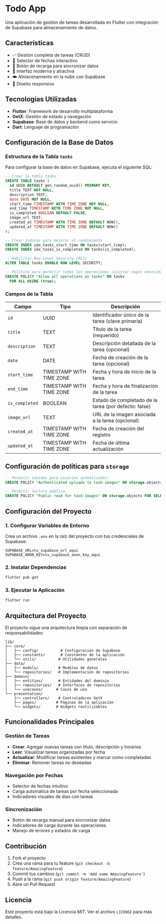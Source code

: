 # Todo App

Una aplicación de gestión de tareas desarrollada en Flutter con integración de Supabase para almacenamiento de datos.

## Características

- ✅ Gestión completa de tareas (CRUD)
- 📅 Selector de fechas interactivo
- 🔄 Botón de recarga para sincronizar datos
- 🎨 Interfaz moderna y atractiva
- ☁️ Almacenamiento en la nube con Supabase
- 📱 Diseño responsivo

## Tecnologías Utilizadas

- **Flutter**: Framework de desarrollo multiplataforma
- **GetX**: Gestión de estado y navegación
- **Supabase**: Base de datos y backend como servicio
- **Dart**: Lenguaje de programación

## Configuración de la Base de Datos

### Estructura de la Tabla `tasks`

Para configurar la base de datos en Supabase, ejecuta el siguiente SQL:

```sql
-- Crear la tabla tasks
CREATE TABLE tasks (
  id UUID DEFAULT gen_random_uuid() PRIMARY KEY,
  title TEXT NOT NULL,
  description TEXT,
  date DATE NOT NULL,
  start_time TIMESTAMP WITH TIME ZONE NOT NULL,
  end_time TIMESTAMP WITH TIME ZONE NOT NULL,
  is_completed BOOLEAN DEFAULT FALSE,
  image_url TEXT,
  created_at TIMESTAMP WITH TIME ZONE DEFAULT NOW(),
  updated_at TIMESTAMP WITH TIME ZONE DEFAULT NOW()
);

-- Crear índices para mejorar el rendimiento
CREATE INDEX idx_tasks_start_time ON tasks(start_time);
CREATE INDEX idx_tasks_is_completed ON tasks(is_completed);

-- Habilitar Row Level Security (RLS)
ALTER TABLE tasks ENABLE ROW LEVEL SECURITY;

-- Política para permitir todas las operaciones (ajustar según necesidades de seguridad)
CREATE POLICY "Allow all operations on tasks" ON tasks
  FOR ALL USING (true);
```

### Campos de la Tabla

| Campo          | Tipo                     | Descripción                                           |
| -------------- | ------------------------ | ----------------------------------------------------- |
| `id`           | UUID                     | Identificador único de la tarea (clave primaria)      |
| `title`        | TEXT                     | Título de la tarea (requerido)                        |
| `description`  | TEXT                     | Descripción detallada de la tarea (opcional)          |
| `date`         | DATE                     | Fecha de creación de la tarea (opcional)              |
| `start_time`   | TIMESTAMP WITH TIME ZONE | Fecha y hora de inicio de la tarea                    |
| `end_time`     | TIMESTAMP WITH TIME ZONE | Fecha y hora de finalización de la tarea              |
| `is_completed` | BOOLEAN                  | Estado de completado de la tarea (por defecto: false) |
| `image_url`    | TEXT                     | URL de la imagen asociada a la tarea (opcional)       |
| `created_at`   | TIMESTAMP WITH TIME ZONE | Fecha de creación del registro                        |
| `updated_at`   | TIMESTAMP WITH TIME ZONE | Fecha de última actualización                         |

## Configuración de políticas para `storage`

```sql
-- Permitir subidas para usuarios autenticados:
CREATE POLICY "Authenticated uploads to task-images" ON storage.objects FOR INSERT TO authenticated WITH CHECK ( bucket_id = 'task-images' AND owner = auth.uid() );

-- Permitir lectura pública
CREATE POLICY "Public read for task-images" ON storage.objects FOR SELECT USING ( bucket_id = 'task-images' );
```

## Configuración del Proyecto

### 1. Configurar Variables de Entorno

Crea un archivo `.env` en la raíz del proyecto con tus credenciales de Supabase:

```env
SUPABASE_URL=tu_supabase_url_aqui
SUPABASE_ANON_KEY=tu_supabase_anon_key_aqui
```

### 2. Instalar Dependencias

```bash
flutter pub get
```

### 3. Ejecutar la Aplicación

```bash
flutter run
```

## Arquitectura del Proyecto

El proyecto sigue una arquitectura limpia con separación de responsabilidades:

```
lib/
├── core/
│   ├── config/          # Configuración de Supabase
│   ├── constants/       # Constantes de la aplicación
│   └── utils/          # Utilidades generales
├── data/
│   ├── models/         # Modelos de datos
│   └── repositories/   # Implementación de repositorios
├── domain/
│   ├── entities/       # Entidades del dominio
│   ├── repositories/   # Interfaces de repositorios
│   └── usecases/      # Casos de uso
└── presentation/
    ├── controllers/    # Controladores GetX
    ├── pages/         # Páginas de la aplicación
    └── widgets/       # Widgets reutilizables
```

## Funcionalidades Principales

### Gestión de Tareas

- **Crear**: Agregar nuevas tareas con título, descripción y horarios
- **Leer**: Visualizar tareas organizadas por fecha
- **Actualizar**: Modificar tareas existentes y marcar como completadas
- **Eliminar**: Remover tareas no deseadas

### Navegación por Fechas

- Selector de fechas intuitivo
- Carga automática de tareas por fecha seleccionada
- Indicadores visuales de días con tareas

### Sincronización

- Botón de recarga manual para sincronizar datos
- Indicadores de carga durante las operaciones
- Manejo de errores y estados de carga

## Contribución

1. Fork el proyecto
2. Crea una rama para tu feature (`git checkout -b feature/AmazingFeature`)
3. Commit tus cambios (`git commit -m 'Add some AmazingFeature'`)
4. Push a la rama (`git push origin feature/AmazingFeature`)
5. Abre un Pull Request

## Licencia

Este proyecto está bajo la Licencia MIT. Ver el archivo `LICENSE` para más detalles.
